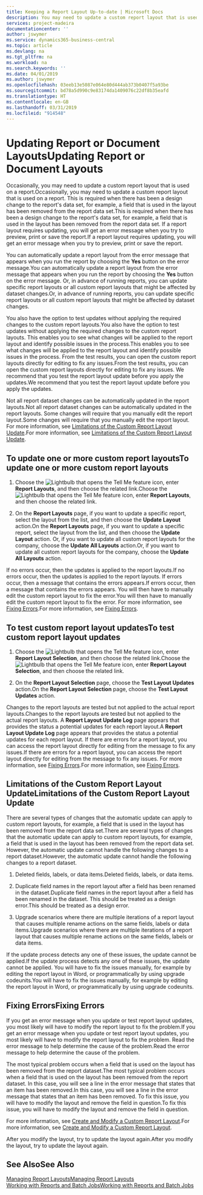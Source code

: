 ```yaml
---
title: Keeping a Report Layout Up-to-date | Microsoft Docs
description: You may need to update a custom report layout that is used on a report. This is required when there has been a design change to the report's data set, for example, a field that is used in the layout has been removed from the report data set.
services: project-madeira
documentationcenter: ''
author: jswymer
ms.service: dynamics365-business-central
ms.topic: article
ms.devlang: na
ms.tgt_pltfrm: na
ms.workload: na
ms.search.keywords: ''
ms.date: 04/01/2019
ms.author: jswymer
ms.openlocfilehash: 03eeb13e5087e064e80d444ab373b0407f5a93be
ms.sourcegitcommit: bd78a5d990c9e83174da1409076c22df8b35eafd
ms.translationtype: HT
ms.contentlocale: en-GB
ms.lasthandoff: 03/31/2019
ms.locfileid: "914548"
---
```

# <a name="updating-report-or-document-layouts"></a><span data-ttu-id="b26a3-104">Updating Report or Document Layouts</span><span class="sxs-lookup"><span data-stu-id="b26a3-104">Updating Report or Document Layouts</span></span>
<span data-ttu-id="b26a3-105">Occasionally, you may need to update a custom report layout that is used on a report.</span><span class="sxs-lookup"><span data-stu-id="b26a3-105">Occasionally, you may need to update a custom report layout that is used on a report.</span></span> <span data-ttu-id="b26a3-106">This is required when there has been a design change to the report's data set, for example, a field that is used in the layout has been removed from the report data set.</span><span class="sxs-lookup"><span data-stu-id="b26a3-106">This is required when there has been a design change to the report's data set, for example, a field that is used in the layout has been removed from the report data set.</span></span> <span data-ttu-id="b26a3-107">If a report layout requires updating, you will get an error message when you try to preview, print or save the report.</span><span class="sxs-lookup"><span data-stu-id="b26a3-107">If a report layout requires updating, you will get an error message when you try to preview, print or save the report.</span></span>  

<span data-ttu-id="b26a3-108">You can automatically update a report layout from the error message that appears when you run the report by choosing the **Yes** button on the error message.</span><span class="sxs-lookup"><span data-stu-id="b26a3-108">You can automatically update a report layout from the error message that appears when you run the report by choosing the **Yes** button on the error message.</span></span> <span data-ttu-id="b26a3-109">Or, in advance of running reports, you can update specific report layouts or all custom report layouts that might be affected by dataset changes.</span><span class="sxs-lookup"><span data-stu-id="b26a3-109">Or, in advance of running reports, you can update specific report layouts or all custom report layouts that might be affected by dataset changes.</span></span>  

<span data-ttu-id="b26a3-110">You also have the option to test updates without applying the required changes to the custom report layouts.</span><span class="sxs-lookup"><span data-stu-id="b26a3-110">You also have the option to test updates without applying the required changes to the custom report layouts.</span></span> <span data-ttu-id="b26a3-111">This enables you to see what changes will be applied to the report layout and identify possible issues in the process.</span><span class="sxs-lookup"><span data-stu-id="b26a3-111">This enables you to see what changes will be applied to the report layout and identify possible issues in the process.</span></span> <span data-ttu-id="b26a3-112">From the test results, you can open the custom report layouts directly for editing to fix any issues.</span><span class="sxs-lookup"><span data-stu-id="b26a3-112">From the test results, you can open the custom report layouts directly for editing to fix any issues.</span></span> <span data-ttu-id="b26a3-113">We recommend that you test the report layout update before you apply the updates.</span><span class="sxs-lookup"><span data-stu-id="b26a3-113">We recommend that you test the report layout update before you apply the updates.</span></span>  

<span data-ttu-id="b26a3-114">Not all report dataset changes can be automatically updated in the report layouts.</span><span class="sxs-lookup"><span data-stu-id="b26a3-114">Not all report dataset changes can be automatically updated in the report layouts.</span></span> <span data-ttu-id="b26a3-115">Some changes will require that you manually edit the report layout.</span><span class="sxs-lookup"><span data-stu-id="b26a3-115">Some changes will require that you manually edit the report layout.</span></span> <span data-ttu-id="b26a3-116">For more information, see [Limitations of the Custom Report Layout Update](ui-update-report-layouts.md#UpdateLimitations).</span><span class="sxs-lookup"><span data-stu-id="b26a3-116">For more information, see [Limitations of the Custom Report Layout Update](ui-update-report-layouts.md#UpdateLimitations).</span></span>  

## <a name="to-update-one-or-more-custom-report-layouts"></a><span data-ttu-id="b26a3-117">To update one or more custom report layouts</span><span class="sxs-lookup"><span data-stu-id="b26a3-117">To update one or more custom report layouts</span></span>  

1.  <span data-ttu-id="b26a3-118">Choose the ![Lightbulb that opens the Tell Me feature](media/ui-search/search_small.png "Tell me what you want to do") icon, enter **Report Layouts**, and then choose the related link.</span><span class="sxs-lookup"><span data-stu-id="b26a3-118">Choose the ![Lightbulb that opens the Tell Me feature](media/ui-search/search_small.png "Tell me what you want to do") icon, enter **Report Layouts**, and then choose the related link.</span></span>  

2.  <span data-ttu-id="b26a3-119">On the **Report Layouts** page, if you want to update a specific report, select the layout from the list, and then choose the **Update Layout** action.</span><span class="sxs-lookup"><span data-stu-id="b26a3-119">On the **Report Layouts** page, if you want to update a specific report, select the layout from the list, and then choose the **Update Layout** action.</span></span> <span data-ttu-id="b26a3-120">Or, if you want to update all custom report layouts for the company, choose the **Update All Layouts** action.</span><span class="sxs-lookup"><span data-stu-id="b26a3-120">Or, if you want to update all custom report layouts for the company, choose the **Update All Layouts** action.</span></span>  

<span data-ttu-id="b26a3-121">If no errors occur, then the updates is applied to the report layouts.</span><span class="sxs-lookup"><span data-stu-id="b26a3-121">If no errors occur, then the updates is applied to the report layouts.</span></span> <span data-ttu-id="b26a3-122">If errors occur, then a message that contains the errors appears.</span><span class="sxs-lookup"><span data-stu-id="b26a3-122">If errors occur, then a message that contains the errors appears.</span></span> <span data-ttu-id="b26a3-123">You will then have to manually edit the custom report layout to fix the error.</span><span class="sxs-lookup"><span data-stu-id="b26a3-123">You will then have to manually edit the custom report layout to fix the error.</span></span> <span data-ttu-id="b26a3-124">For more information, see [Fixing Errors](ui-update-report-layouts.md#FixErrors).</span><span class="sxs-lookup"><span data-stu-id="b26a3-124">For more information, see [Fixing Errors](ui-update-report-layouts.md#FixErrors).</span></span>  

## <a name="to-test-custom-report-layout-updates"></a><span data-ttu-id="b26a3-125">To test custom report layout updates</span><span class="sxs-lookup"><span data-stu-id="b26a3-125">To test custom report layout updates</span></span>  

1.  <span data-ttu-id="b26a3-126">Choose the ![Lightbulb that opens the Tell Me feature](media/ui-search/search_small.png "Tell me what you want to do") icon, enter **Report Layout Selection**, and then choose the related link.</span><span class="sxs-lookup"><span data-stu-id="b26a3-126">Choose the ![Lightbulb that opens the Tell Me feature](media/ui-search/search_small.png "Tell me what you want to do") icon, enter **Report Layout Selection**, and then choose the related link.</span></span>  

2.  <span data-ttu-id="b26a3-127">On the **Report Layout Selection** page, choose the **Test Layout Updates** action.</span><span class="sxs-lookup"><span data-stu-id="b26a3-127">On the **Report Layout Selection** page, choose the **Test Layout Updates** action.</span></span>  

 <span data-ttu-id="b26a3-128">Changes to the report layouts are tested but not applied to the actual report layouts.</span><span class="sxs-lookup"><span data-stu-id="b26a3-128">Changes to the report layouts are tested but not applied to the actual report layouts.</span></span> <span data-ttu-id="b26a3-129">A **Report Layout Update Log** page appears that provides the status a potential updates for each report layout.</span><span class="sxs-lookup"><span data-stu-id="b26a3-129">A **Report Layout Update Log** page appears that provides the status a potential updates for each report layout.</span></span> <span data-ttu-id="b26a3-130">If there are errors for a report layout, you can access the report layout directly for editing from the message to fix any issues.</span><span class="sxs-lookup"><span data-stu-id="b26a3-130">If there are errors for a report layout, you can access the report layout directly for editing from the message to fix any issues.</span></span> <span data-ttu-id="b26a3-131">For more information, see [Fixing Errors](ui-update-report-layouts.md#FixErrors).</span><span class="sxs-lookup"><span data-stu-id="b26a3-131">For more information, see [Fixing Errors](ui-update-report-layouts.md#FixErrors).</span></span>  

##  <a name="UpdateLimitations"></a> <span data-ttu-id="b26a3-132">Limitations of the Custom Report Layout Update</span><span class="sxs-lookup"><span data-stu-id="b26a3-132">Limitations of the Custom Report Layout Update</span></span>  
 <span data-ttu-id="b26a3-133">There are several types of changes that the automatic update can apply to custom report layouts, for example, a field that is used in the layout has been removed from the report data set.</span><span class="sxs-lookup"><span data-stu-id="b26a3-133">There are several types of changes that the automatic update can apply to custom report layouts, for example, a field that is used in the layout has been removed from the report data set.</span></span> <span data-ttu-id="b26a3-134">However, the automatic update cannot handle the following changes to a report dataset.</span><span class="sxs-lookup"><span data-stu-id="b26a3-134">However, the automatic update cannot handle the following changes to a report dataset.</span></span>  

1.  <span data-ttu-id="b26a3-135">Deleted fields, labels, or data items.</span><span class="sxs-lookup"><span data-stu-id="b26a3-135">Deleted fields, labels, or data items.</span></span>  

2.  <span data-ttu-id="b26a3-136">Duplicate field names in the report layout after a field has been renamed in the dataset.</span><span class="sxs-lookup"><span data-stu-id="b26a3-136">Duplicate field names in the report layout after a field has been renamed in the dataset.</span></span> <span data-ttu-id="b26a3-137">This should be treated as a design error.</span><span class="sxs-lookup"><span data-stu-id="b26a3-137">This should be treated as a design error.</span></span>  

3.  <span data-ttu-id="b26a3-138">Upgrade scenarios where there are multiple iterations of a report layout that causes multiple rename actions on the same fields, labels or data items.</span><span class="sxs-lookup"><span data-stu-id="b26a3-138">Upgrade scenarios where there are multiple iterations of a report layout that causes multiple rename actions on the same fields, labels or data items.</span></span>  

 <span data-ttu-id="b26a3-139">If the update process detects any one of these issues, the update cannot be applied.</span><span class="sxs-lookup"><span data-stu-id="b26a3-139">If the update process detects any one of these issues, the update cannot be applied.</span></span> <span data-ttu-id="b26a3-140">You will have to fix the issues manually, for example by editing the report layout in Word, or programmatically by using upgrade codeunits.</span><span class="sxs-lookup"><span data-stu-id="b26a3-140">You will have to fix the issues manually, for example by editing the report layout in Word, or programmatically by using upgrade codeunits.</span></span>  

##  <a name="FixErrors"></a> <span data-ttu-id="b26a3-141">Fixing Errors</span><span class="sxs-lookup"><span data-stu-id="b26a3-141">Fixing Errors</span></span>  
 <span data-ttu-id="b26a3-142">If you get an error message when you update or test report layout updates, you most likely will have to modify the report layout to fix the problem.</span><span class="sxs-lookup"><span data-stu-id="b26a3-142">If you get an error message when you update or test report layout updates, you most likely will have to modify the report layout to fix the problem.</span></span> <span data-ttu-id="b26a3-143">Read the error message to help determine the cause of the problem.</span><span class="sxs-lookup"><span data-stu-id="b26a3-143">Read the error message to help determine the cause of the problem.</span></span>  

 <span data-ttu-id="b26a3-144">The most typical problem occurs when a field that is used on the layout has been removed from the report dataset.</span><span class="sxs-lookup"><span data-stu-id="b26a3-144">The most typical problem occurs when a field that is used on the layout has been removed from the report dataset.</span></span> <span data-ttu-id="b26a3-145">In this case, you will see a line in the error message that states that an item has been removed.</span><span class="sxs-lookup"><span data-stu-id="b26a3-145">In this case, you will see a line in the error message that states that an item has been removed.</span></span> <span data-ttu-id="b26a3-146">To fix this issue, you will have to modify the layout and remove the field in question.</span><span class="sxs-lookup"><span data-stu-id="b26a3-146">To fix this issue, you will have to modify the layout and remove the field in question.</span></span>  

 <span data-ttu-id="b26a3-147">For more information, see [Create and Modify a Custom Report Layout](ui-how-create-custom-report-layout.md#ModifyCustomLayout).</span><span class="sxs-lookup"><span data-stu-id="b26a3-147">For more information, see [Create and Modify a Custom Report Layout](ui-how-create-custom-report-layout.md#ModifyCustomLayout).</span></span>  

 <span data-ttu-id="b26a3-148">After you modify the layout, try to update the layout again.</span><span class="sxs-lookup"><span data-stu-id="b26a3-148">After you modify the layout, try to update the layout again.</span></span>  

## <a name="see-also"></a><span data-ttu-id="b26a3-149">See Also</span><span class="sxs-lookup"><span data-stu-id="b26a3-149">See Also</span></span>  
 [<span data-ttu-id="b26a3-150">Managing Report Layouts</span><span class="sxs-lookup"><span data-stu-id="b26a3-150">Managing Report Layouts</span></span>](ui-manage-report-layouts.md)  
 [<span data-ttu-id="b26a3-151">Working with Reports and Batch Jobs</span><span class="sxs-lookup"><span data-stu-id="b26a3-151">Working with Reports and Batch Jobs</span></span>](ui-work-report.md)  
